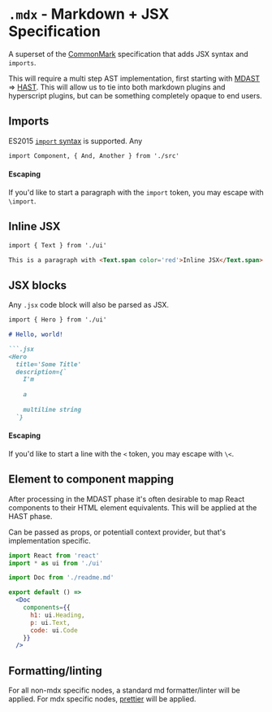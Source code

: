 # `.mdx` - Markdown + JSX Specification

A superset of the [CommonMark](http://commonmark.org) specification that adds JSX syntax and `imports`.

This will require a multi step AST implementation, first starting with [MDAST](https://github.com/syntax-tree/mdast) => [HAST](https://github.com/syntax-tree/hast).
This will allow us to tie into both markdown plugins and hyperscript plugins, but can be something completely opaque to end users.

## Imports

ES2015 [`import` syntax](https://developer.mozilla.org/en-US/docs/Web/JavaScript/Reference/Statements/import) is supported.
Any 

```md
import Component, { And, Another } from './src'
```

#### Escaping

If you'd like to start a paragraph with the `import` token, you may escape with `\import`.

## Inline JSX

```md
import { Text } from './ui'

This is a paragraph with <Text.span color='red'>Inline JSX</Text.span>
```

## JSX blocks

Any `.jsx` code block will also be parsed as JSX.

```md
import { Hero } from './ui'

# Hello, world!

```.jsx
<Hero
  title='Some Title'
  description={`
    I'm
  
    a
  
    multiline string
  `}
```

#### Escaping

If you'd like to start a line with the `<` token, you may escape with `\<`.

## Element to component mapping

After processing in the MDAST phase it's often desirable to map React components to their HTML element equivalents.
This will be applied at the HAST phase.

Can be passed as props, or potentiall context provider, but that's implementation specific.

```jsx
import React from 'react'
import * as ui from './ui'

import Doc from './readme.md'

export default () =>
  <Doc
    components={{
      h1: ui.Heading,
      p: ui.Text,
      code: ui.Code
    }}
  />
```

## Formatting/linting

For all non-mdx specific nodes, a standard md formatter/linter will be applied.
For mdx specific nodes, [prettier](https://github.com/prettier/prettier) will be applied.
